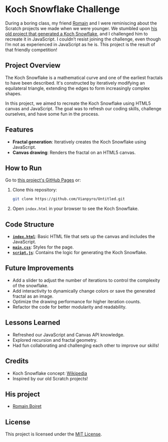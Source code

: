 # Koch Snowflake Challenge

During a boring class, my friend [Romain](https://github.com/RomainBoiret) and I were reminiscing about the Scratch projects we made when we were younger. We stumbled upon [his old project that generated a Koch Snowflake](https://scratch.mit.edu/projects/285992999/), and I challenged him to recreate it in JavaScript. I couldn’t resist joining the challenge, even though I’m not as experienced in JavaScript as he is. This project is the result of that friendly competition!

## Project Overview

The Koch Snowflake is a mathematical curve and one of the earliest fractals to have been described. It's constructed by iteratively modifying an equilateral triangle, extending the edges to form increasingly complex shapes.

In this project, we aimed to recreate the Koch Snowflake using HTML5 canvas and JavaScript. The goal was to refresh our coding skills, challenge ourselves, and have some fun in the process.

## Features

- **Fractal generation**: Iteratively creates the Koch Snowflake using JavaScript.
- **Canvas drawing**: Renders the fractal on an HTML5 canvas.

## How to Run

Go to [this project's GitHub Pages](https://vianpyro.github.io/Untitled/) or:

1. Clone this repository:
    ```bash
    git clone https://github.com/Vianpyro/Untitled.git
    ```
2. Open `index.html` in your browser to see the Koch Snowflake.

## Code Structure

- [**`index.html`**](index.html): Basic HTML file that sets up the canvas and includes the JavaScript.
- [**`main.css`**](src/css/main.css): Styles for the page.
- [**`script.js`**](src/javascript/main.js): Contains the logic for generating the Koch Snowflake.

## Future Improvements


- Add a slider to adjust the number of iterations to control the complexity of the snowflake.
- Add interactivity to dynamically change colors or save the generated fractal as an image.
- Optimize the drawing performance for higher iteration counts.
- Refactor the code for better modularity and readability.

## Lessons Learned

- Refreshed our JavaScript and Canvas API knowledge.
- Explored recursion and fractal geometry.
- Had fun collaborating and challenging each other to improve our skills!

## Credits

- Koch Snowflake concept: [Wikipedia](https://en.wikipedia.org/wiki/Koch_snowflake)
- Inspired by our old Scratch projects!

## His project

- [Romain Boiret](https://github.com/RomainBoiret/Untitled)

## License

This project is licensed under the [MIT License](LICENSE).
